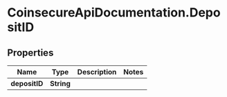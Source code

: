 # CoinsecureApiDocumentation.DepositID

## Properties
Name | Type | Description | Notes
------------ | ------------- | ------------- | -------------
**depositID** | **String** |  | 


